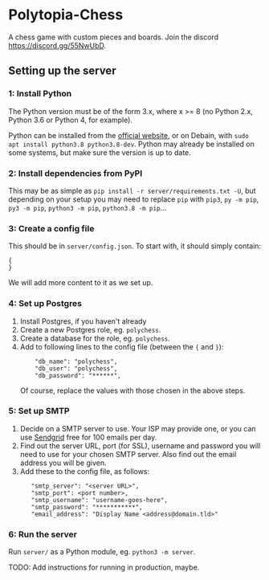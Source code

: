 # Polytopia-Chess
A chess game with custom pieces and boards. Join the discord https://discord.gg/55NwUbD.

## Setting up the server

### 1: Install Python

The Python version must be of the form 3.x, where x >= 8 (no Python 2.x, Python 3.6 or Python 4, for example).

Python can be installed from the [official website](https://www.python.org/downloads/), or on Debain, with `sudo apt install python3.8 python3.8-dev`. Python may already be installed on some systems, but make sure the version is up to date.

### 2: Install dependencies from PyPI

This may be as simple as `pip install -r server/requirements.txt -U`, but depending on your setup you may need to replace `pip` with `pip3`, `py -m pip`, `py3 -m pip`, `python3 -m pip`, `python3.8 -m pip`...

### 3: Create a config file

This should be in `server/config.json`. To start with, it should simply contain:
```
{
}
```
We will add more content to it as we set up.

### 4: Set up Postgres

  1. Install Postgres, if you haven't already
  2. Create a new Postgres role, eg. `polychess`.
  3. Create a database for the role, eg. `polychess`.
  4. Add to following lines to the config file (between the `{` and `}`):
     ```
         "db_name": "polychess",
         "db_user": "polychess",
         "db_password": "******",
     ```
     Of course, replace the values with those chosen in the above steps.

### 5: Set up SMTP

  1. Decide on a SMTP server to use. Your ISP may provide one, or you can use [Sendgrid](https://sendgrid.com/) free for 100 emails per day.
  2. Find out the server URL, port (for SSL), username and password you will need to use for your chosen SMTP server. Also find out the email address you will be given.
  3. Add these to the config file, as follows:
     ```
        "smtp_server": "<server URL>",
        "smtp_port": <port number>,
        "smtp_username": "username-goes-here",
        "smtp_password": "***********",
        "email_address": "Display Name <address@domain.tld>"
     ```

### 6: Run the server

Run `server/` as a Python module, eg. `python3 -m server`.

TODO: Add instructions for running in production, maybe.
